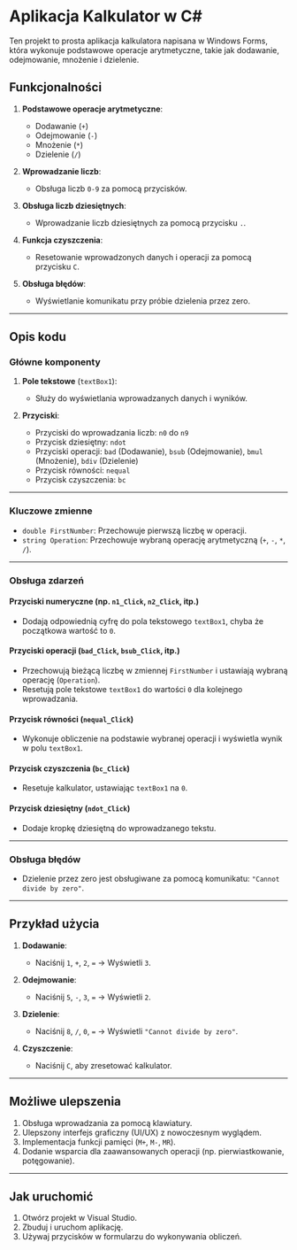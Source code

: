 # Aplikacja Kalkulator w C#

Ten projekt to prosta aplikacja kalkulatora napisana w Windows Forms, która wykonuje podstawowe operacje arytmetyczne, takie jak dodawanie, odejmowanie, mnożenie i dzielenie.

## Funkcjonalności

1. **Podstawowe operacje arytmetyczne**:
   - Dodawanie (`+`)
   - Odejmowanie (`-`)
   - Mnożenie (`*`)
   - Dzielenie (`/`)

2. **Wprowadzanie liczb**:
   - Obsługa liczb `0-9` za pomocą przycisków.

3. **Obsługa liczb dziesiętnych**:
   - Wprowadzanie liczb dziesiętnych za pomocą przycisku `.`.

4. **Funkcja czyszczenia**:
   - Resetowanie wprowadzonych danych i operacji za pomocą przycisku `C`.

5. **Obsługa błędów**:
   - Wyświetlanie komunikatu przy próbie dzielenia przez zero.

---

## Opis kodu

### **Główne komponenty**
1. **Pole tekstowe** (`textBox1`):
   - Służy do wyświetlania wprowadzanych danych i wyników.

2. **Przyciski**:
   - Przyciski do wprowadzania liczb: `n0` do `n9`
   - Przycisk dziesiętny: `ndot`
   - Przyciski operacji: `bad` (Dodawanie), `bsub` (Odejmowanie), `bmul` (Mnożenie), `bdiv` (Dzielenie)
   - Przycisk równości: `nequal`
   - Przycisk czyszczenia: `bc`

---

### **Kluczowe zmienne**
- `double FirstNumber`: Przechowuje pierwszą liczbę w operacji.
- `string Operation`: Przechowuje wybraną operację arytmetyczną (`+`, `-`, `*`, `/`).

---

### **Obsługa zdarzeń**
#### Przyciski numeryczne (np. `n1_Click`, `n2_Click`, itp.)
- Dodają odpowiednią cyfrę do pola tekstowego `textBox1`, chyba że początkowa wartość to `0`.

#### Przyciski operacji (`bad_Click`, `bsub_Click`, itp.)
- Przechowują bieżącą liczbę w zmiennej `FirstNumber` i ustawiają wybraną operację (`Operation`).
- Resetują pole tekstowe `textBox1` do wartości `0` dla kolejnego wprowadzania.

#### Przycisk równości (`nequal_Click`)
- Wykonuje obliczenie na podstawie wybranej operacji i wyświetla wynik w polu `textBox1`.

#### Przycisk czyszczenia (`bc_Click`)
- Resetuje kalkulator, ustawiając `textBox1` na `0`.

#### Przycisk dziesiętny (`ndot_Click`)
- Dodaje kropkę dziesiętną do wprowadzanego tekstu.

---

### **Obsługa błędów**
- Dzielenie przez zero jest obsługiwane za pomocą komunikatu: `"Cannot divide by zero"`.

---

## Przykład użycia

1. **Dodawanie**:
   - Naciśnij `1`, `+`, `2`, `=` → Wyświetli `3`.

2. **Odejmowanie**:
   - Naciśnij `5`, `-`, `3`, `=` → Wyświetli `2`.

3. **Dzielenie**:
   - Naciśnij `8`, `/`, `0`, `=` → Wyświetli `"Cannot divide by zero"`.

4. **Czyszczenie**:
   - Naciśnij `C`, aby zresetować kalkulator.

---

## Możliwe ulepszenia
1. Obsługa wprowadzania za pomocą klawiatury.
2. Ulepszony interfejs graficzny (UI/UX) z nowoczesnym wyglądem.
3. Implementacja funkcji pamięci (`M+`, `M-`, `MR`).
4. Dodanie wsparcia dla zaawansowanych operacji (np. pierwiastkowanie, potęgowanie).

---

## Jak uruchomić
1. Otwórz projekt w Visual Studio.
2. Zbuduj i uruchom aplikację.
3. Używaj przycisków w formularzu do wykonywania obliczeń.

